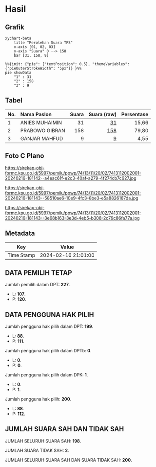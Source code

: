 # Hasil

## Grafik

```mermaid
xychart-beta
    title "Perolehan Suara TPS"
    x-axis [01, 02, 03]
    y-axis "Suara" 0 --> 158
    bar [31, 158, 9]
```

```mermaid
%%{init: {"pie": {"textPosition": 0.5}, "themeVariables": {"pieOuterStrokeWidth": "5px"}} }%%
pie showData
    "1" : 31
    "2" : 158
    "3" : 9
```

## Tabel

| No. | Nama Paslon    | Suara | Suara (raw) | Persentase |
|:--- |:-------------- | -----:| -----------:| ----------:|
| 1   | ANIES MUHAIMIN | 31    | [31][p-1]   | 15,66      |
| 2   | PRABOWO GIBRAN | 158   | [158][p-2]  | 79,80      |
| 3   | GANJAR MAHFUD  | 9     | [9][p-3]    | 4,55       |


[p-1]: https://github.com/gigit-pemilu/pemilu-2024-74-sulawesi-tenggara/blob/main/pilpres/hitung-suara/sub/74-sulawesi-tenggara/sub/13-muna-barat/sub/11-napano-kusambi/sub/2002-lahaji/sub/001-tps/sub/paslon-1.txt
[p-2]: https://github.com/gigit-pemilu/pemilu-2024-74-sulawesi-tenggara/blob/main/pilpres/hitung-suara/sub/74-sulawesi-tenggara/sub/13-muna-barat/sub/11-napano-kusambi/sub/2002-lahaji/sub/001-tps/sub/paslon-2.txt
[p-3]: https://github.com/gigit-pemilu/pemilu-2024-74-sulawesi-tenggara/blob/main/pilpres/hitung-suara/sub/74-sulawesi-tenggara/sub/13-muna-barat/sub/11-napano-kusambi/sub/2002-lahaji/sub/001-tps/sub/paslon-3.txt

## Foto C Plano

https://sirekap-obj-formc.kpu.go.id/5997/pemilu/ppwp/74/13/11/20/02/7413112002001-20240216-181142--a4eac61f-e2c3-40af-a279-4f274cb7c627.jpg

https://sirekap-obj-formc.kpu.go.id/5997/pemilu/ppwp/74/13/11/20/02/7413112002001-20240216-181143--58510ae6-10e9-4fc3-8be3-e5a8826187da.jpg

https://sirekap-obj-formc.kpu.go.id/5997/pemilu/ppwp/74/13/11/20/02/7413112002001-20240216-181143--3e68b163-3e3d-4eb5-b308-2c79c86fa77a.jpg


## Metadata

| Key        | Value               |
| ---------- | ------------------- |
| Time Stamp | 2024-02-16 21:01:00 |


## DATA PEMILIH TETAP

Jumlah pemilih dalam DPT: **227**.
 * L: **107**.
 * P: **120**.

## DATA PENGGUNA HAK PILIH

Jumlah pengguna hak pilih dalam DPT: **199**.
 * L: **88**.
 * P: **111**.

Jumlah pengguna hak pilih dalam DPTb: **0**.
 * L: **0**.
 * P: **0**.

Jumlah pengguna hak pilih dalam DPK: **1**.
 * L: **0**.
 * P: **1**.

Jumlah pengguna hak pilih: **200**.
 * L: **88**.
 * P: **112**.

## JUMLAH SUARA SAH DAN TIDAK SAH

JUMLAH SELURUH SUARA SAH: **198**.

JUMLAH SUARA TIDAK SAH: **2**.

JUMLAH SELURUH SUARA SAH DAN SUARA TIDAK SAH: **200**.


